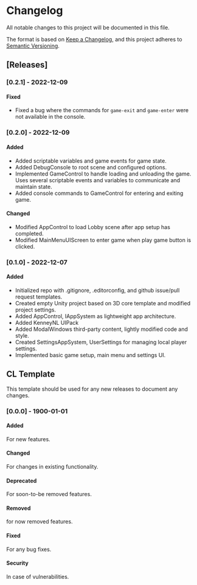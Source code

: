 # Changelog
All notable changes to this project will be documented in this file.

The format is based on [Keep a Changelog](https://keepachangelog.com/en/1.0.0/),
and this project adheres to [Semantic Versioning](https://semver.org/spec/v2.0.0.html).

## [Releases]
### [0.2.1] - 2022-12-09
#### Fixed
* Fixed a bug where the commands for `game-exit` and `game-enter` were not available in the console.

### [0.2.0] - 2022-12-09
#### Added
* Added scriptable variables and game events for game state.
* Added DebugConsole to root scene and configured options.
* Implemented GameControl to handle loading and unloading the game. Uses several scriptable events and variables to communicate and maintain state.
* Added console commands to GameControl for entering and exiting game.

#### Changed
* Modified AppControl to load Lobby scene after app setup has completed.
* Modified MainMenuUIScreen to enter game when play game button is clicked.

### [0.1.0] - 2022-12-07
#### Added
* Initialized repo with .gitignore, .editorconfig, and github issue/pull request templates.
* Created empty Unity project based on 3D core template and modified project settings.
* Added AppControl, IAppSystem as lightweight app architecture.
* Added KenneyNL UIPack
* Added ModalWindows third-party content, lightly modified code and style.
* Created SettingsAppSystem, UserSettings for managing local player settings.
* Implemented basic game setup, main menu and settings UI.

## CL Template
This template should be used for any new releases to document any changes.

### [0.0.0] - 1900-01-01
#### Added
For new features.

#### Changed
For changes in existing functionality.

#### Deprecated
For soon-to-be removed features.

#### Removed
for now removed features.

#### Fixed
For any bug fixes.

#### Security
In case of vulnerabilities.